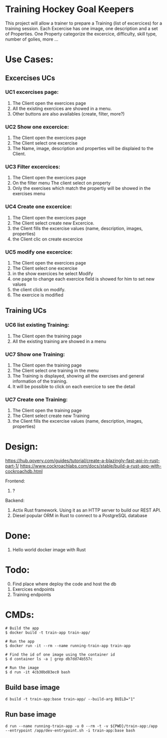 # Training Hockey Goal Keepers
This project will allow a trainer to prepare a Training (list of excercices) for a training session.
Each Excercise has one image, one description and a set of Properties.
One Property categorize the excercice, difficulty, skill type, number of golies, more ...

# Use Cases:

## Excercises UCs

### UC1 excercises page:
1. The Client open the exercices page
2. All the existing exercices are showed in a menu.
3. Other buttons are also availables (create, filter, more?)

### UC2 Show one excercice:
1. The Client open the exercices page
2. The Client select one excercise
3. The Name, image, description and properties will be displaied to the Client.

### UC3 Filter excercices:
1. The Client open the exercices page
2. On the filter menu The client select on property
3. Only the exercises which match the propertiy will be showed in the exercises menu

### UC4 Create one excercice:
1. The Client open the exercices page
2. The Client select create new Excercice.
3. the Client fills the excercise values (name, description, images, properties)
4. the Client clic on create excercice

### UC5 modify one excercice:
1. The Client open the exercices page
2. The Client select one excercise
3. in the show exercices he select Modify
4. one page to change each exercice field is showed for him to set new values
5. the client click on modify.
6. The exercice is modified

## Training UCs

### UC6 list existing Training:
1. The Client open the training page
2. All the existing training are showed in a menu

### UC7 Show one Training:
1. The Client open the training page
2. The Client select one training in the menu
3. The Training is displayed, showing all the exercises and general information of the training.
4. It will be possible to click on each exercice to see the detail

### UC7 Create one Training:
1. The Client open the training page
2. The Client select create new Training
3. the Client fills the excercise values (name, description, images, properties)

# Design:

https://hub.qovery.com/guides/tutorial/create-a-blazingly-fast-api-in-rust-part-1/
https://www.cockroachlabs.com/docs/stable/build-a-rust-app-with-cockroachdb.html


Frontend:
1. ?

Backend:
1. Actix Rust framework. Using it as an HTTP server to build our REST API.
2. Diesel popular ORM in Rust to connect to a PostgreSQL database

# Done:
1. Hello world docker image with Rust

# Todo:
0. Find place where deploy the code and host the db
1. Exercices endpoints
2. Training endpoints


# CMDs:
```
# Build the app
$ docker build -t train-app train-app/

# Run the app
$ docker run -it --rm --name running-train-app train-app

# Find the id of one image using the container id
$ d container ls -a | grep db7dd74b557c

# Run the image
$ d run -it 4cb30bd83ec0 bash
```

## Build base image
```
d build -t train-app:base train-app/ --build-arg BUILD="1"
```
## Run base image
```
d run --name running-train-app -u 0 --rm -t -v ${PWD}/train-app:/app  --entrypoint /app/dev-entrypoint.sh -i train-app:base bash
```
